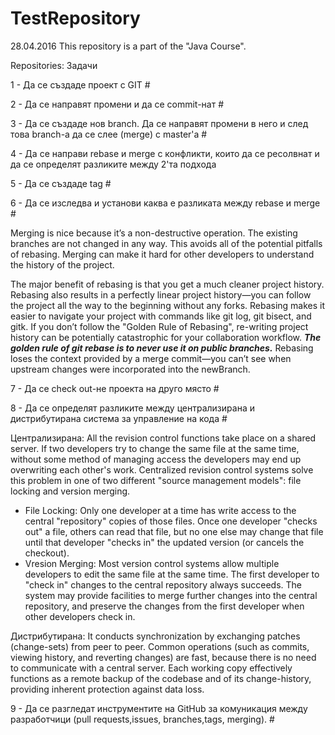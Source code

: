 # TestRepository
28.04.2016 This repository is a part of the "Java Course".

Repositories: Задачи

1 - Да се създаде проект с GIT #

2 - Да се направят промени и да се commit-нат #

3 - Да се създаде нов branch. Да се направят промени в него и след това branch-a да се слее (merge) с master'a #

4 - Да се направи rebase и merge с конфликти, които да се ресолвнат и да се определят разликите между 2'та подхода

 

5 - Да се създаде tag #

6 - Да се изследва и установи каква е разликата между rebase и merge #

Merging is nice because it’s a non-destructive operation. 
The existing branches are not changed in any way. 
This avoids all of the potential pitfalls of rebasing.
Merging can make it hard for other developers to understand the history of the project.

The major benefit of rebasing is that you get a much cleaner project history.
Rebasing also results in a perfectly linear project history—you can follow the project all the way to the beginning without any forks.
Rebasing makes it easier to navigate your project with commands like git log, git bisect, and gitk.
If you don’t follow the "Golden Rule of Rebasing", re-writing project history can be potentially catastrophic for your collaboration workflow.
***The golden rule of git rebase is to never use it on public branches.***
Rebasing loses the context provided by a merge commit—you can’t see when upstream changes were incorporated into the newBranch.

7 - Да се check out-не проекта на друго място #

8 - Да се определят разликите между централизирана и дистрибутирана система за управление на кода #

Централизирана:
All the revision control functions take place on a shared server.
If two developers try to change the same file at the same time, without some method of managing access the developers may end up overwriting each other's work. Centralized revision control systems solve this problem in one of two different "source management models": file locking and version merging.

- File Locking: 
 Only one developer at a time has write access to the central "repository" copies of those files. 
 Once one developer "checks out" a file, others can read that file, but no one else may change that file until that developer "checks in" the updated version (or cancels the checkout).
- Vresion Merging:
 Most version control systems allow multiple developers to edit the same file at the same time.
 The first developer to "check in" changes to the central repository always succeeds. 
 The system may provide facilities to merge further changes into the central repository, and preserve the changes from the first developer when other developers check in.

Дистрибутирана:
It conducts synchronization by exchanging patches (change-sets) from peer to peer. 
Common operations (such as commits, viewing history, and reverting changes) are fast, because there is no need to communicate with a central server.
Each working copy effectively functions as a remote backup of the codebase and of its change-history, providing inherent protection against data loss.

9 - Да се разгледат инструментите на GitHub за комуникация между разработчици (pull requests,issues, branches,tags, merging). #
